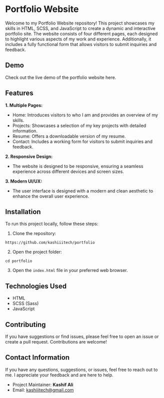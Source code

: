 # Portfolio Website
Welcome to my Portfolio Website repository! This project showcases my skills in HTML, SCSS, and JavaScript to create a dynamic and interactive portfolio site. The website consists of four different pages, each designed to highlight various aspects of my work and experience. Additionally, it includes a fully functional form that allows visitors to submit inquiries and feedback.

## Demo
Check out the live demo of the portfolio website here.

## Features
**1. Multiple Pages:**
  - Home: Introduces visitors to who I am and provides an overview of my skills.
  - Projects: Showcases a selection of my key projects with detailed information.
  - Resume: Offers a downloadable version of my resume.
  - Contact: Includes a working form for visitors to submit inquiries and feedback.

**2. Responsive Design:**
  - The website is designed to be responsive, ensuring a seamless experience across different devices and screen sizes.
  
**3. Modern UI/UX:**
  - The user interface is designed with a modern and clean aesthetic to enhance the overall user experience.

## Installation
To run this project locally, follow these steps:

1. Clone the repository:
```
https://github.com/kashiiitech/portfolio
```
2. Open the project folder:
```
cd portfolio
```
3. Open the `index.html` file in your preferred web browser.

## Technologies Used
- HTML
- SCSS (Sass)
- JavaScript

## Contributing
If you have suggestions or find issues, please feel free to open an issue or create a pull request. Contributions are welcome!

## Contact Information

If you have any questions, suggestions, or issues, feel free to reach out to me. I appreciate your feedback and are here to help.

- Project Maintainer: **Kashif Ali**
- Email: kashiiitech@gmail.com
